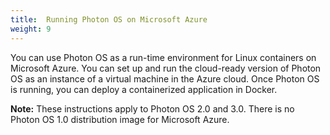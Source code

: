 ```yaml
---
title:  Running Photon OS on Microsoft Azure
weight: 9
---
```


You can use Photon OS as a run-time environment for Linux containers on Microsoft Azure. You can set up and run the cloud-ready version of Photon OS as an instance of a virtual machine in the Azure cloud. Once Photon OS is running, you can deploy a containerized application in Docker.

**Note:** These instructions apply to Photon OS 2.0 and 3.0. There is no Photon OS 1.0 distribution image for Microsoft Azure.
